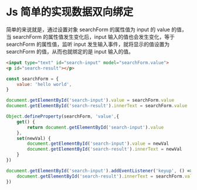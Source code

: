 # Js 简单的实现数据双向绑定

简单的来说就是，通过设置对象 searchForm 的属性值为 input 的 value 的值，当 searchForm 的属性值发生变化后，input 输入的值也会发生变化，等于 searchForm 的属性值，监听 input 发生输入事件，就将显示的值设置为 searchForm 的值，从而也就绑定的是 input 输入的值。

```html
<input type="text" id="search-input" model="searchForm.value">
<p id="search-result"></p>
```

```js
const searchForm = {
	value: 'hello world',
}

document.getElementById('search-input').value = searchForm.value
document.getElementById('search-result').innerText = searchForm.value

Object.defineProperty(searchForm, 'value',{
    get() {
        return document.getElementById('search-input').value
    },
    set(newVal) {
        document.getElementById('search-input').value = newVal
        document.getElementById('search-result').innerText = newVal
    }
})

document.getElementById('search-input').addEventListener('keyup', () => {
    document.getElementById('search-result').innerText = searchForm.value
})
```